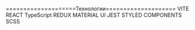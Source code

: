 ====================Технологии====================
VITE
REACT
TypeScript
REDUX
MATERIAL UI
JEST
STYLED COMPONENTS
SCSS
